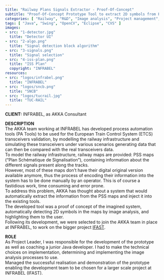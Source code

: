 ```yaml
---
title: "Railway Plans Signals Extractor - Proof-Of-Concept"
subtitle: "Proof-Of-Concept Prototype Tool to extract 2D symbols from PSS Railway Plans"
categories: [ "Railway", "R&D", "Image analysis", "Project management", "Team management" ]
tags: [ "Java", "Swing", "OpenCV", "Eclipse", "CVS" ]
images:
- src: "1-detector.jpg"
  title: "Detector UI"
- src: "2-algo.png"
  title: "Signal detection block algorithm"
- src: "3-signals.png"
  title: "Signal selection"
- src: "4-iss-plan.png"
  title: "ISS Plan"
  copyright: "INFRABEL"
resources:
- src: "logos/infrabel.png"
  title: "INFRABEL"
- src: "logos/sncb.png"
  title: "SNCB"
- src: "logos/tucrail.jpg"
  title: "TUC-RAIL"
---
```


<b>CLIENT:</b> INFRABEL, as AKKA Consultant<br>

<b>DESCRIPTION</b><br>
The AKKA team working at INFRABEL has developed process automation tools (PA Tools) to be used for the European Train Control System (ETCS) transceivers validation, by modelling the railway infrastructure and simulating these transceivers under various scenarios generating data that can then be compared with the real transceivers data.<br>
To model the railway infrastructure, railway maps are provided: PSS maps (“Plan Schématique de Signalisation”), containing information about the different signals present along the tracks.<br>
However, most of these maps don’t have their digital original version available anymore, thus the process of encoding their information into the system has to be done manually by an operator. This is of course a fastidious work, time consuming and error prone.<br>
To address this problem, AKKA has thought about a system that would automatically extract the information from the PSS maps and inject it into the existing tools.<br>
The developed tool was a proof of concept of the imagined system, automatically detecting 2D symbols in the maps by image analysis, and highlighting them to the user.<br>
Following its development, we were selected to join the AKKA team in place at INFRABEL, to work on the bigger project [IFAST](/pro/infrabel/ifast).<br>

<b>ROLE</b><br>
As Project Leader, I was responsible for the development of the prototype as well as coaching a junior Java developer. I had to make the technical choices on implementation, determining and implementing the image analysis processes to use.<br>
Managed the successful realisation and demonstration of the prototype enabling the development team to be chosen for a larger scale project at INFRABEL (IFAST).<br>
